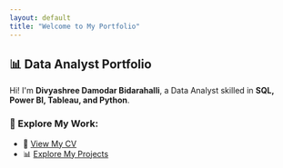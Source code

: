 ```yaml
---
layout: default
title: "Welcome to My Portfolio"
---
```


## 📊 Data Analyst Portfolio
Hi! I'm **Divyashree Damodar Bidarahalli**, a Data Analyst skilled in **SQL, Power BI, Tableau, and Python**.

### 📂 Explore My Work:
- 📄 [View My CV](cv)
- 📊 [Explore My Projects](projects)
